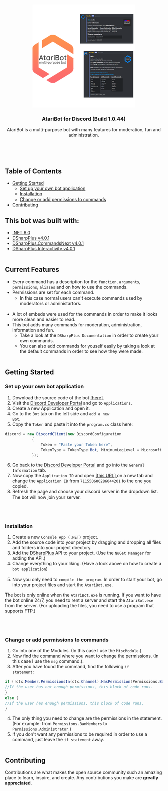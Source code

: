  <!-- PROJECT LOGO -->
<br />
<p align="center">
  <a href="https://github.com/sEbi3/AtariBot">
    <img src="Logos/AtariBotPreview.png" alt="Logo" width="328" height="328">
  </a>
<h3 align="center">AtariBot for Discord (Build 1.0.44)</h3>
  <p align="center">AtariBot is a multi-purpose bot with many features for moderation, fun and administration.
    <br />
    <br />
  </p>
</p><br><br>
 
 
<!-- TABLE OF CONTENTS -->
## Table of Contents

* [Getting Started](#getting-started)
  * [Set up your own bot application](#set-up-your-own-bot-application)
  * [Installation](#installation)
  * [Change or add permissions to commands](#change-or-add-permissions-to-commands)
* [Contributing](#contributing)
 

## This bot was built with:
* <a href="https://dotnet.microsoft.com/en-us/download/dotnet/6.0">.NET 6.0</a>
* <a href="https://dsharpplus.github.io/">DSharpPlus v4.0.1</a>
* <a href="https://dsharpplus.github.io/">DSharpPlus.CommandsNext v4.0.1</a>
* <a href="https://dsharpplus.github.io/">DSharpPlus.Interactivity v4.0.1</a><br><br>


## Current Features
* Every command has a description for the <code>function</code>, <code>arguments</code>, <code>permissions</code>, <code>aliases</code> and on how to use the commands.
* Permissions are set for each command.<br>
  * In this case normal users can't execute commands used by moderators or administartors.<br><br>
* A lot of embeds were used for the commands in order to make it looks more clean and easier to read.
* This bot adds many commands for moderation, administration, information and fun.<br>
  * Take a look at the <code>DSharpPlus Documentation</code> in order to create your own commands.<br>
  * You can also add commands for youself easily by taking a look at the default commands in order to see how they were made.<br><br>


## Getting Started

### Set up your own bot application
 1. Download the source code of the bot <a href="https://github.com/sEbi3/AtariBot">[here]</a>.<br>
 2. Visit the <a href="https://discord.com/developers/applications">Discord Developer Portal</a> and go to <code>Applications</code>.<br>
 3. Create a new Application and open it.
 4. Go to the <code>Bot</code> tab on the left side and <code>add a new Bot</code>.<br>
 5. Copy the <code>Token</code> and paste it into the <code>program.cs</code> class here:

```cs 
discord = new DiscordClient(new DiscordConfiguration
            {
                Token = "Paste your Token here",
                TokenType = TokenType.Bot, MinimumLogLevel = Microsoft.Extensions.Logging.LogLevel.Debug,
            }); 
```

 6. Go back to the <a href="https://discord.com/developers/applications">Discord Developer Portal</a> and go into the <code>General Information</code> tab.
 7. Now copy the <code>Application ID</code> and open <a href="https://discord.com/oauth2/authorize?client_id=711550600286044201&scope=bot&permissions=8">[this URL] </a> on a new tab and change the <code>Application ID</code> from <code>711550600286044201</code> to the one you copied.
 8. Refresh the page and choose your discord server in the dropdown list. The bot will now join your server.<br><br><br><br>
 
### Installation
 1. Create a new <code>Console App (.NET)</code> project.<br>
 2. Add the source code into your project by dragging and dropping all files and folders into your project directory.<br>
 3. Add the <a href="https://dsharpplus.github.io/">DSharpPlus</a> API to your project. (Use the <code>NuGet Manager</code> for adding the API.)<br>
 4. Change everything to your liking. (Have a look above on how to create a <code>bot application</code>)<br><br>
 5. Now you only need to <code>compile the program</code>. In order to start your bot, go into your project files and start the <code>AtariBot.exe</code>.<br>

 The bot is only online when the <code>AtariBot.exe</code> is running. If you want to have the bot online 24/7, you need to rent a server and start the <code>AtariBot.exe</code> from the server. (For uploading the files, you need to use a program that supports FTP.)<br><br><br><br>


### Change or add permissions to commands
 1. Go into one of the Modules. (In this case I use the <code>MiscModule</code>.).
 2. Now find the command where you want to change the permissions. (In this case I use the <code>msg</code> command.).
 3. After you have found the command, find the following <code>if statement</code>:

```cs
if (!ctx.Member.PermissionsIn(ctx.Channel).HasPermission(Permissions.BanMembers)) {
//If the user has not enough permissions, this block of code runs.
}
else {
//If the user has enough permissions, this block of code runs.
}
```

 4. The only thing you need to change are the permissions in the statement. (For example: from <code>Permissions.BanMembers</code> to <code>Permissions.Administrator</code>.)<br>
 5. If you don't want any permissions to be required in order to use a command, just leave the <code>if statement</code> away.<br><br>


<!-- CONTRIBUTING -->
## Contributing

Contributions are what makes the open source community such an amazing place to learn, inspire, and create. Any contributions you make are **greatly appreciated**. 
